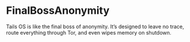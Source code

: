 # FinalBossAnonymity
Tails OS is like the final boss of anonymity. It’s designed to leave no trace, route everything through Tor, and even wipes memory on shutdown.
